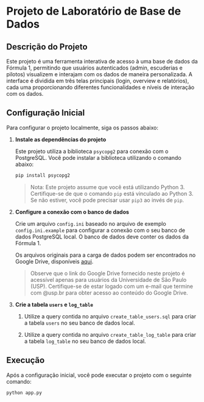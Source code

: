 # Projeto de Laboratório de Base de Dados

## Descrição do Projeto

Este projeto é uma ferramenta interativa de acesso à uma base de dados da Fórmula 1, permitindo que usuários autenticados (admin, escuderias e pilotos) visualizem e interajam com os dados de maneira personalizada. A interface é dividida em três telas principais (login, overview e relatórios), cada uma proporcionando diferentes funcionalidades e níveis de interação com os dados.

## Configuração Inicial

Para configurar o projeto localmente, siga os passos abaixo:

1. **Instale as dependências do projeto**

    Este projeto utiliza a biblioteca `psycopg2` para conexão com o PostgreSQL. Você pode instalar a biblioteca utilizando o comando abaixo:

    ```sh
    pip install psycopg2
    ```

    > Nota: Este projeto assume que você está utilizando Python 3. Certifique-se de que o comando `pip` está vinculado ao Python 3. Se não estiver, você pode precisar usar `pip3` ao invés de `pip`.

2. **Configure a conexão com o banco de dados**

    Crie um arquivo `config.ini` baseado no arquivo de exemplo `config.ini.example` para configurar a conexão com o seu banco de dados PostgreSQL local. O banco de dados deve conter os dados da Fórmula 1.

    Os arquivos originais para a carga de dados podem ser encontrados no Google Drive, disponíveis [aqui](https://drive.google.com/drive/folders/13TQKEhQbwXMtd1MJ_oYFplgu8ets4QsO?usp=sharing).

    > Observe que o link do Google Drive fornecido neste projeto é acessível apenas para usuários da Universidade de São Paulo (USP). Certifique-se de estar logado com um e-mail que termine com @usp.br para obter acesso ao conteúdo do Google Drive.

4. **Crie a tabela `users` e `log_table`**

    1. Utilize a query contida no arquivo `create_table_users.sql` para criar a tabela `users` no seu banco de dados local.

    2. Utilize a query contida no arquivo `create_table_log_table` para criar a tabela `log_table` no seu banco de dados local.

## Execução

Após a configuração inicial, você pode executar o projeto com o seguinte comando:

```sh
python app.py
```
